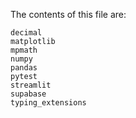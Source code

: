 The contents of this file are:
```
decimal
matplotlib
mpmath
numpy
pandas
pytest
streamlit
supabase
typing_extensions
```
